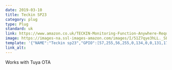 ```yaml
---
date: 2019-03-10
title: Teckin SP23
category: plug
type: Plug
standard: uk
link: https://www.amazon.co.uk/TECKIN-Monitoring-Function-Anywhere-Required/dp/B07D7BH6N8/ref=sr_1_1?s=diy&ie=UTF8&qid=1552211692&sr=1-1&keywords=teckin+sp23
image: https://images-na.ssl-images-amazon.com/images/I/51Z7qye3hLL._SL1001_.jpg
template: '{"NAME":"Teckin sp23","GPIO":[57,255,56,255,0,134,0,0,131,17,132,21,0],"FLAG":0,"BASE":45}' 
link_alt: 
---
```



Works with Tuya OTA





